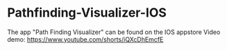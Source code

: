 # Pathfinding-Visualizer-IOS
The app "Path Finding Visualizer" can be found on the IOS appstore
Video demo: https://www.youtube.com/shorts/iQXcDhEmcfE
